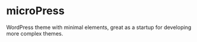 microPress
==========

WordPress theme with minimal elements, great as a startup for developing more complex themes.